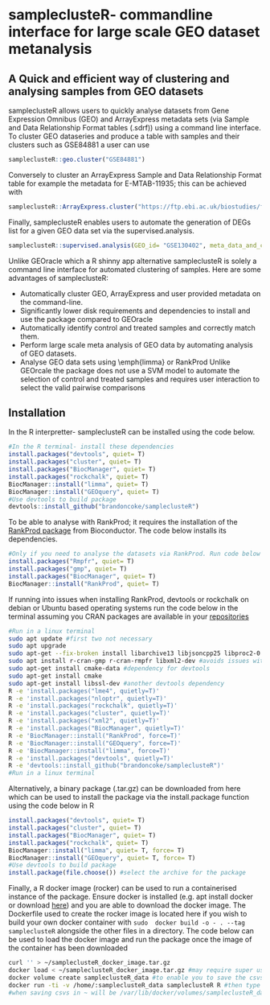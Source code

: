 # sampleclusteR- commandline interface for large scale GEO dataset metanalysis

## A Quick and efficient way of clustering and analysing samples from GEO datasets

sampleclusteR allows users to quickly analyse datasets from Gene Expression Omnibus (GEO) and ArrayExpress metadata sets (via Sample and Data Relationship Format tables (.sdrf)) using a command line interface.
To cluster GEO dataseries and produce a table with samples and their clusters such as GSE84881 a user can use
```R
sampleclusteR::geo.cluster("GSE84881")
```
Conversely to cluster an ArrayExpress Sample and Data Relationship Format table for example the metadata for 
E-MTAB-11935; this can be achieved with
```R
sampleclusteR::ArrayExpress.cluster("https://ftp.ebi.ac.uk/biostudies/fire/E-MTAB-/935/E-MTAB-11935/Files/E-MTAB-11935.sdrf.txt")
```
Finally, sampleclusteR enables users to automate the generation of DEGs list for a given GEO data set via the supervised.analysis.
```R
sampleclusteR::supervised.analysis(GEO_id= "GSE130402", meta_data_and_combined= T)
```
Unlike GEOracle which a R shinny app alternative sampleclusteR is solely a command line interface for automated clustering of samples. Here are some advantages of sampleclusteR:
- Automatically cluster GEO, ArrayExpress  and user provided metadata on the command-line.
- Significantly lower disk requirements and dependencies  to install and use the package compared to GEOracle
- Automatically identify control and treated samples and correctly match them.
- Perform large scale meta analysis of GEO data by automating analysis of GEO datasets.
- Analyse GEO data sets using \emph{limma} or RankProd
Unlike GEOrcale the package does not use a SVM model to automate the selection of control and treated samples and requires user interaction to select the valid pairwise comparisons
 ## Installation
In the R interpretter- sampleclusteR can be installed using the code below.
```R
#In the R terminal- install these dependencies
install.packages("devtools", quiet= T)
install.packages("cluster", quiet= T)
install.packages("BiocManager", quiet= T)
install.packages("rockchalk", quiet= T)
BiocManager::install("limma", quiet= T)
BiocManager::install("GEOquery", quiet= T)
#Use devtools to build package
devtools::install_github("brandoncoke/sampleclusteR")
```
To be able to analyse with RankProd; it requires the installation of the [RankProd package](https://www.bioconductor.org/packages/release/bioc/html/RankProd.html) from Bioconductor. The code below installs its dependencies.
```R
#Only if you need to analyse the datasets via RankProd. Run code below in R
install.packages("Rmpfr", quiet= T)
install.packages("gmp", quiet= T)
install.packages("BiocManager", quiet= T)
BiocManager::install("RankProd", quiet= T)
```
If running into issues when installing RankProd, devtools or rockchalk on debian or Ubuntu based operating systems run the code below in the terminal assuming you CRAN packages are available in your [repositories](https://cran.r-project.org/)
```sh
#Run in a linux terminal
sudo apt update #first two not necessary
sudo apt upgrade
sudo apt-get --fix-broken install libarchive13 libjsoncpp25 libproc2-0 librhash0 libuv1 procps #dependencies for R packages
sudo apt install r-cran-gmp r-cran-rmpfr libxml2-dev #avoids issues with installing these packages in R
sudo apt-get install cmake-data #dependency for devtools
sudo apt-get install cmake
sudo apt-get install libssl-dev #another devtools dependency
R -e 'install.packages("lme4", quietly=T)'  
R -e 'install.packages("nloptr", quietly=T)'   
R -e 'install.packages("rockchalk", quietly=T)'  
R -e 'install.packages("cluster", quietly=T)' 
R -e 'install.packages("xml2", quietly=T)'   
R -e 'install.packages("BiocManager", quietly=T)'    
R -e 'BiocManager::install("RankProd", force=T)'
R -e 'BiocManager::install("GEOquery", force=T)'
R -e 'BiocManager::install("limma", force=T)'
R -e 'install.packages("devtools", quietly=T)'  
R -e 'devtools::install_github("brandoncoke/sampleclusteR")'
#Run in a linux terminal
```
Alternatively, a binary package (.tar.gz) can be downloaded from here which can be used to install the package via the install.package function using the code below in R
```R
install.packages("devtools", quiet= T)
install.packages("cluster", quiet= T)
install.packages("BiocManager", quiet= T)
install.packages("rockchalk", quiet= T)
BiocManager::install("limma", quiet= T, force= T)
BiocManager::install("GEOquery", quiet= T, force= T)
#Use devtools to build package
install.package(file.choose()) #select the archive for the package
```
Finally, a R docker image (rocker) can be used to run a containerised instance of the package. Ensure docker is installed (e.g. apt install docker or download [here](https://www.docker.com/)) and you are able to download the docker image. The Dockerfile used to create the rocker image is located here if you wish to build your own docker container with ```sudo  docker build -o - . --tag sampleclusteR``` alongside the other files in a directory. The code below can be used to load the docker image and run the package once the image of the container has been downloaded
```sh
curl '' > ~/sampleclusteR_docker_image.tar.gz
docker load < ~/sampleclusteR_docker_image.tar.gz #may require super user access- if so append sudo or doas or sudo !! after encountering an error
docker volume create sampleclusteR_data #to enable you to save the csvs
docker run -ti -v /home/:sampleclusteR_data sampleclusteR R #then type require("sampleclusteR")
#when saving csvs in ~ will be /var/lib/docker/volumes/sampleclusteR_data on the host machine
```
